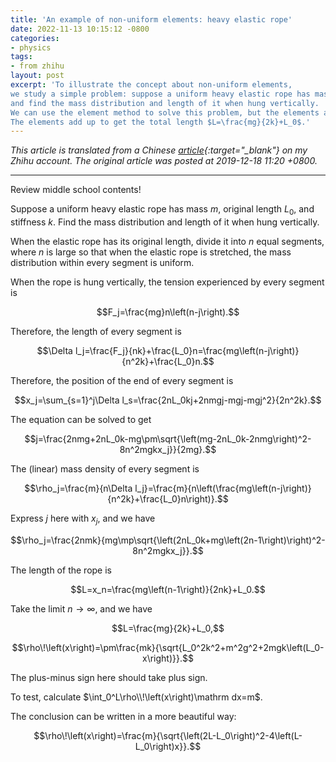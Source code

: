 ```yaml
---
title: 'An example of non-uniform elements: heavy elastic rope'
date: 2022-11-13 10:15:12 -0800
categories:
- physics
tags:
- from zhihu
layout: post
excerpt: 'To illustrate the concept about non-uniform elements,
we study a simple problem: suppose a uniform heavy elastic rope has mass $m$, original length $L_0$, and stiffness $k$,
and find the mass distribution and length of it when hung vertically.
We can use the element method to solve this problem, but the elements are non-uniform in terms of length.
The elements add up to get the total length $L=\frac{mg}{2k}+L_0$.'
---
```


*This article is translated from a
Chinese [article](https://zhuanlan.zhihu.com/p/97803238){:target="_blank"} on my Zhihu account.
The original article was posted at 2019-12-18 11:20 +0800.*

---

Review middle school contents!

Suppose a uniform heavy elastic rope has mass $m$, original length $L_0$, and stiffness $k$.
Find the mass distribution and length of it when hung vertically.

When the elastic rope has its original length,
divide it into $n$ equal segments, where $n$ is large
so that when the elastic rope is stretched, the mass distribution within every segment is uniform.

When the rope is hung vertically, the tension experienced by every segment is

$$F_j=\frac{mg}n\left(n-j\right).$$

Therefore, the length of every segment is

$$\Delta l_j=\frac{F_j}{nk}+\frac{L_0}n=\frac{mg\left(n-j\right)}{n^2k}+\frac{L_0}n.$$

Therefore, the position of the end of every segment is

$$x_j=\sum_{s=1}^j\Delta l_s=\frac{2nL_0kj+2nmgj-mgj-mgj^2}{2n^2k}.$$

The equation can be solved to get

$$j=\frac{2nmg+2nL_0k-mg\pm\sqrt{\left(mg-2nL_0k-2nmg\right)^2-8n^2mgkx_j}}{2mg}.$$

The (linear) mass density of every segment is

$$\rho_j=\frac{m}{n\Delta l_j}=\frac{m}{n\left(\frac{mg\left(n-j\right)}{n^2k}+\frac{L_0}n\right)}.$$

Express $j$ here with $x_j$, and we have

$$\rho_j=\frac{2nmk}{mg\mp\sqrt{\left(2nL_0k+mg\left(2n-1\right)\right)^2-8n^2mgkx_j}}.$$

The length of the rope is

$$L=x_n=\frac{mg\left(n-1\right)}{2nk}+L_0.$$

Take the limit $n\to\infty$, and we have

$$L=\frac{mg}{2k}+L_0,$$

$$\rho\!\left(x\right)=\pm\frac{mk}{\sqrt{L_0^2k^2+m^2g^2+2mgk\left(L_0-x\right)}}.$$

The plus-minus sign here should take plus sign.

To test, calculate $\int_0^L\rho\\!\left(x\right)\mathrm dx=m$.

The conclusion can be written in a more beautiful way:

$$\rho\!\left(x\right)=\frac{m}{\sqrt{\left(2L-L_0\right)^2-4\left(L-L_0\right)x}}.$$
